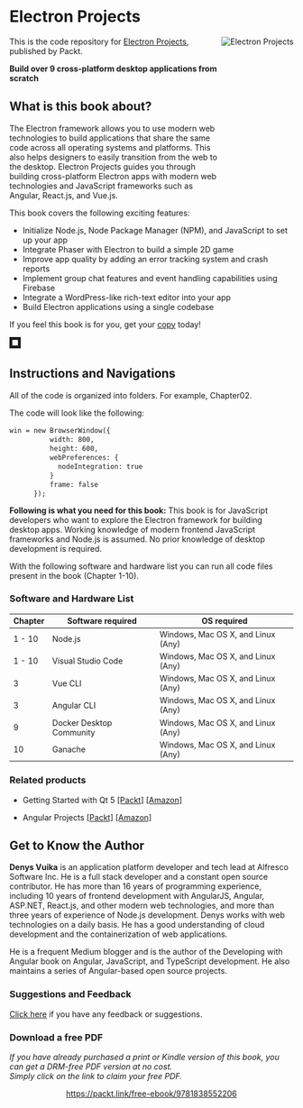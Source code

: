 # Electron Projects

<a href="https://www.packtpub.com/mobile/electron-projects?utm_source=github&utm_medium=repository&utm_campaign=9781838552206"><img src="https://www.packtpub.com/media/catalog/product/cache/e4d64343b1bc593f1c5348fe05efa4a6/9/7/9781838552206-original.png" alt="Electron Projects" height="256px" align="right"></a>

This is the code repository for [Electron Projects](https://www.packtpub.com/mobile/electron-projects?utm_source=github&utm_medium=repository&utm_campaign=9781838552206), published by Packt.

**Build over 9 cross-platform desktop applications from scratch**

## What is this book about?
The Electron framework allows you to use modern web technologies to build applications that share the same code across all operating systems and platforms. This also helps designers to easily transition from the web to the desktop. Electron Projects guides you through building cross-platform Electron apps with modern web technologies and JavaScript frameworks such as Angular, React.js, and Vue.js.

This book covers the following exciting features:
* Initialize Node.js, Node Package Manager (NPM), and JavaScript to set up your app
* Integrate Phaser with Electron to build a simple 2D game
* Improve app quality by adding an error tracking system and crash reports
* Implement group chat features and event handling capabilities using Firebase
* Integrate a WordPress-like rich-text editor into your app
* Build Electron applications using a single codebase

If you feel this book is for you, get your [copy](https://www.amazon.com/dp/B07ZHCHWLM) today!

<a href="https://www.packtpub.com/?utm_source=github&utm_medium=banner&utm_campaign=GitHubBanner"><img src="https://raw.githubusercontent.com/PacktPublishing/GitHub/master/GitHub.png" 
alt="https://www.packtpub.com/" border="5" /></a>


## Instructions and Navigations
All of the code is organized into folders. For example, Chapter02.

The code will look like the following:
```
win = new BrowserWindow({ 
          width: 800, 
          height: 600, 
          webPreferences: {
            nodeIntegration: true
          }
          frame: false 
      });
```

**Following is what you need for this book:**
This book is for JavaScript developers who want to explore the Electron framework for building desktop apps. Working knowledge of modern frontend JavaScript frameworks and Node.js is assumed. No prior knowledge of desktop development is required.

With the following software and hardware list you can run all code files present in the book (Chapter 1-10).

### Software and Hardware List

| Chapter  | Software required                   | OS required                        |
| -------- | ------------------------------------| -----------------------------------|
| 1 - 10       | Node.js                    | Windows, Mac OS X, and Linux (Any) |
| 1 - 10        | Visual Studio Code            | Windows, Mac OS X, and Linux (Any) |
| 3        | Vue CLI            | Windows, Mac OS X, and Linux (Any) |
| 3        | Angular CLI | Windows, Mac OS X, and Linux (Any) |
| 9        | Docker Desktop Community            | Windows, Mac OS X, and Linux (Any) |
| 10        | Ganache            | Windows, Mac OS X, and Linux (Any) |



### Related products <Other books you may enjoy>
* Getting Started with Qt 5
 [[Packt]](https://www.packtpub.com/application-development/getting-started-qt-5?utm_source=github&utm_medium=repository&utm_campaign=9781789956030) [[Amazon]](https://www.amazon.com/dp/178995603X)

* Angular Projects [[Packt]](https://www.packtpub.com/web-development/angular-projects?utm_source=github&utm_medium=repository&utm_campaign=9781838559359) [[Amazon]](https://www.amazon.com/dp/B07XLKCZMJ)

## Get to Know the Author
**Denys Vuika**
is an application platform developer and tech lead at Alfresco Software Inc. He is a full stack developer and a constant open source contributor. He has more than 16 years of programming experience, including 10 years of frontend development with AngularJS, Angular, ASP.NET, React.js, and other modern web technologies, and more than three years of experience of Node.js development. Denys works with web technologies on a daily basis. He has a good understanding of cloud development and the containerization of web applications.

He is a frequent Medium blogger and is the author of the Developing with Angular book on Angular, JavaScript, and TypeScript development. He also maintains a series of Angular-based open source projects.


### Suggestions and Feedback
[Click here](https://docs.google.com/forms/d/e/1FAIpQLSdy7dATC6QmEL81FIUuymZ0Wy9vH1jHkvpY57OiMeKGqib_Ow/viewform) if you have any feedback or suggestions.
### Download a free PDF

 <i>If you have already purchased a print or Kindle version of this book, you can get a DRM-free PDF version at no cost.<br>Simply click on the link to claim your free PDF.</i>
<p align="center"> <a href="https://packt.link/free-ebook/9781838552206">https://packt.link/free-ebook/9781838552206 </a> </p>